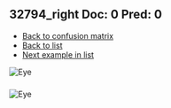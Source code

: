 ## 32794_right Doc: 0 Pred: 0
- [Back to confusion matrix](https://github.com/juliandewit/kaggle_retinopathy/blob/master/matrix.md)
- [Back to list](https://github.com/juliandewit/kaggle_retinopathy/blob/master/lists/00/list.md)
- [Next example in list](https://github.com/juliandewit/kaggle_retinopathy/blob/master/lists/00/32/32796_left.md)

![Eye](https://retinopaty.blob.core.windows.net/size1024/32794_right_0.jpeg)

### 

![Eye]()
